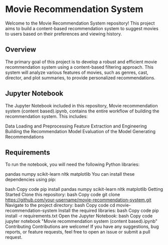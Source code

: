 # Movie Recommendation System
Welcome to the Movie Recommendation System repository! This project aims to build a content-based recommendation system to suggest movies to users based on their preferences and viewing history.

## Overview
The primary goal of this project is to develop a robust and efficient movie recommendation system using a content-based filtering approach. This system will analyze various features of movies, such as genres, cast, director, and plot summaries, to provide personalized recommendations.

## Jupyter Notebook
The Jupyter Notebook included in this repository, Movie recommendation system (content based).ipynb, contains the entire workflow of building the recommendation system. This includes:

Data Loading and Preprocessing
Feature Extraction and Engineering
Building the Recommendation Model
Evaluation of the Model
Generating Recommendations

## Requirements
To run the notebook, you will need the following Python libraries:

pandas
numpy
scikit-learn
nltk
matplotlib
You can install these dependencies using pip:

bash
Copy code
pip install pandas numpy scikit-learn nltk matplotlib
Getting Started
Clone this repository:
bash
Copy code
git clone https://github.com/your-username/movie-recommendation-system.git
Navigate to the project directory:
bash
Copy code
cd movie-recommendation-system
Install the required libraries:
bash
Copy code
pip install -r requirements.txt
Open the Jupyter Notebook:
bash
Copy code
jupyter notebook "Movie recommendation system (content based).ipynb"
Contributing
Contributions are welcome! If you have any suggestions, bug reports, or feature requests, feel free to open an issue or submit a pull request.